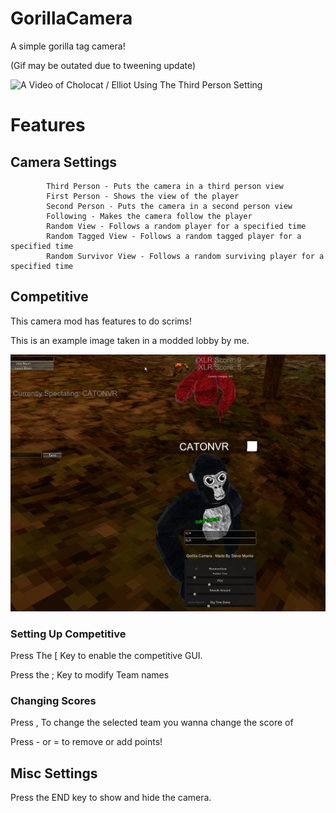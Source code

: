 # GorillaCamera
 A simple gorilla tag camera!


 (Gif may be outated due to tweening update)

 
![A Video of Cholocat / Elliot Using The Third Person Setting](https://github.com/SteveTheAnimator/GorillaCamera/blob/main/Marketing/gorillacam.gif)

# Features

## Camera Settings
            Third Person - Puts the camera in a third person view
            First Person - Shows the view of the player
            Second Person - Puts the camera in a second person view
            Following - Makes the camera follow the player
            Random View - Follows a random player for a specified time
            Random Tagged View - Follows a random tagged player for a specified time
            Random Survivor View - Follows a random surviving player for a specified time



## Competitive

This camera mod has features to do scrims!



This is an example image taken in a modded lobby by me.

![yap](https://github.com/SteveTheAnimator/GorillaCamera/blob/main/Marketing/newthing.png)

### Setting Up Competitive
Press The [ Key to enable the competitive GUI.



Press the ; Key to modify Team names

### Changing Scores
Press , To change the selected team you wanna change the score of



Press - or = to remove or add points!

## Misc Settings

Press the END key to show and hide the camera.
